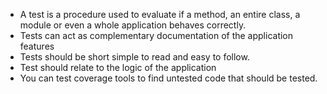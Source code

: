 - A test is a procedure used to evaluate if a method, an entire class, a module or even a whole application behaves correctly.
- Tests can act as complementary documentation of the application features
- Tests should be short simple to read and easy to follow.
- Test should relate to the logic of the application
- You can test coverage tools to find untested code that should be tested. 
